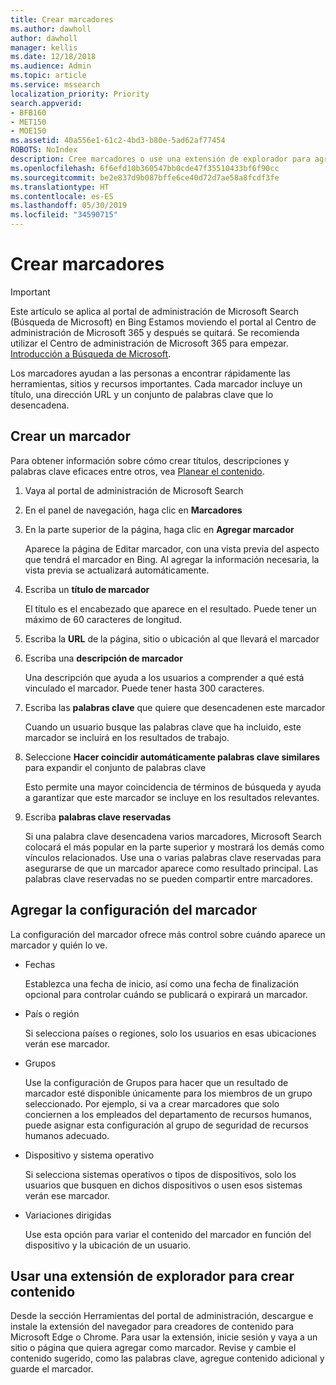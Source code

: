 ```yaml
---
title: Crear marcadores
ms.author: dawholl
author: dawholl
manager: kellis
ms.date: 12/18/2018
ms.audience: Admin
ms.topic: article
ms.service: mssearch
localization_priority: Priority
search.appverid:
- BFB160
- MET150
- MOE150
ms.assetid: 40a556e1-61c2-4bd3-b80e-5ad62af77454
ROBOTS: NoIndex
description: Cree marcadores o use una extensión de explorador para agregarlos a los resultados de trabajo de Microsoft Search
ms.openlocfilehash: 6f6efd10b360547bb0cde47f35510433bf6f90cc
ms.sourcegitcommit: be2e837d9b087bffe6ce40d72d7ae58a8fcdf3fe
ms.translationtype: HT
ms.contentlocale: es-ES
ms.lasthandoff: 05/30/2019
ms.locfileid: "34590715"
---
```

# <a name="create-bookmarks"></a>Crear marcadores

> [!IMPORTANT]
> Este artículo se aplica al portal de administración de Microsoft Search (Búsqueda de Microsoft) en Bing Estamos moviendo el portal al Centro de administración de Microsoft 365 y después se quitará. Se recomienda utilizar el Centro de administración de Microsoft 365 para empezar. [Introducción a Búsqueda de Microsoft](overview-microsoft-search.md).
    
Los marcadores ayudan a las personas a encontrar rápidamente las herramientas, sitios y recursos importantes. Cada marcador incluye un título, una dirección URL y un conjunto de palabras clave que lo desencadena.
  
## <a name="create-a-bookmark"></a>Crear un marcador

Para obtener información sobre cómo crear títulos, descripciones y palabras clave eficaces entre otros, vea [Planear el contenido](plan-your-content.md).
  
1. Vaya al portal de administración de Microsoft Search
    
2. En el panel de navegación, haga clic en **Marcadores**
    
3. En la parte superior de la página, haga clic en **Agregar marcador**
    
    Aparece la página de Editar marcador, con una vista previa del aspecto que tendrá el marcador en Bing. Al agregar la información necesaria, la vista previa se actualizará automáticamente.
    
4. Escriba un **título de marcador**
    
    El título es el encabezado que aparece en el resultado. Puede tener un máximo de 60 caracteres de longitud.
    
5. Escriba la **URL** de la página, sitio o ubicación al que llevará el marcador 
    
6. Escriba una **descripción de marcador**
    
    Una descripción que ayuda a los usuarios a comprender a qué está vinculado el marcador. Puede tener hasta 300 caracteres.
    
7. Escriba las **palabras clave** que quiere que desencadenen este marcador 
    
    Cuando un usuario busque las palabras clave que ha incluido, este marcador se incluirá en los resultados de trabajo.
    
8. Seleccione **Hacer coincidir automáticamente palabras clave similares** para expandir el conjunto de palabras clave 
    
    Esto permite una mayor coincidencia de términos de búsqueda y ayuda a garantizar que este marcador se incluye en los resultados relevantes.
    
9. Escriba **palabras clave reservadas**
    
    Si una palabra clave desencadena varios marcadores, Microsoft Search colocará el más popular en la parte superior y mostrará los demás como vínculos relacionados. Use una o varias palabras clave reservadas para asegurarse de que un marcador aparece como resultado principal. Las palabras clave reservadas no se pueden compartir entre marcadores.
    
## <a name="add-bookmark-settings"></a>Agregar la configuración del marcador

La configuración del marcador ofrece más control sobre cuándo aparece un marcador y quién lo ve.
  
- Fechas
    
    Establezca una fecha de inicio, así como una fecha de finalización opcional para controlar cuándo se publicará o expirará un marcador. 
    
- País o región
    
    Si selecciona países o regiones, solo los usuarios en esas ubicaciones verán ese marcador.
    
- Grupos
    
    Use la configuración de Grupos para hacer que un resultado de marcador esté disponible únicamente para los miembros de un grupo seleccionado. Por ejemplo, si va a crear marcadores que solo conciernen a los empleados del departamento de recursos humanos, puede asignar esta configuración al grupo de seguridad de recursos humanos adecuado.
    
- Dispositivo y sistema operativo
    
    Si selecciona sistemas operativos o tipos de dispositivos, solo los usuarios que busquen en dichos dispositivos o usen esos sistemas verán ese marcador.
    
- Variaciones dirigidas
    
    Use esta opción para variar el contenido del marcador en función del dispositivo y la ubicación de un usuario.
    
## <a name="use-a-browser-extension-to-create-content"></a>Usar una extensión de explorador para crear contenido

Desde la sección Herramientas del portal de administración, descargue e instale la extensión del navegador para creadores de contenido para Microsoft Edge o Chrome. Para usar la extensión, inicie sesión y vaya a un sitio o página que quiera agregar como marcador. Revise y cambie el contenido sugerido, como las palabras clave, agregue contenido adicional y guarde el marcador.